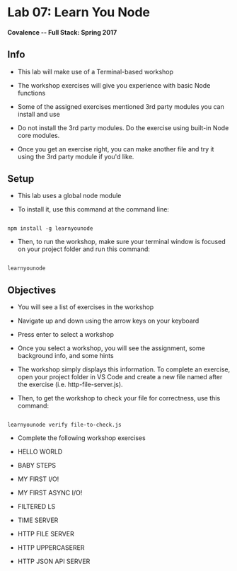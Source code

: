# Lab 07: Learn You Node

#### Covalence -- Full Stack: Spring 2017

## Info

* This lab will make use of a Terminal-based workshop

* The workshop exercises will give you experience with basic Node functions

* Some of the assigned exercises mentioned 3rd party modules you can install and use

* Do not install the 3rd party modules. Do the exercise using built-in Node core modules.

* Once you get an exercise right, you can make another file and try it using the 3rd party module if you'd like.

## Setup

* This lab uses a global node module

* To install it, use this command at the command line:

```

npm install -g learnyounode

```

* Then, to run the workshop, make sure your terminal window is focused on your project folder and run this command:

```

learnyounode

```

## Objectives

* You will see a list of exercises in the workshop

* Navigate up and down using the arrow keys on your keyboard

* Press enter to select a workshop

* Once you select a workshop, you will see the assignment, some background info, and some hints

* The workshop simply displays this information. To complete an exercise, open your project folder in VS Code and create a new file named after the exercise (i.e. http-file-server.js).

* Then, to get the workshop to check your file for correctness, use this command:

```

learnyounode verify file-to-check.js

```

* Complete the following workshop exercises

* HELLO WORLD

* BABY STEPS

* MY FIRST I/O!

* MY FIRST ASYNC I/O!

* FILTERED LS

* TIME SERVER

* HTTP FILE SERVER

* HTTP UPPERCASERER

* HTTP JSON API SERVER

